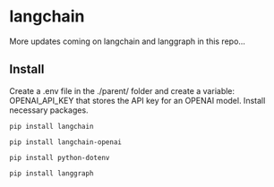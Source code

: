 # langchain
More updates coming on langchain and langgraph in this repo...

## Install
Create a .env file in the ./parent/ folder and create a variable: OPENAI_API_KEY that stores the API key for an OPENAI model. Install necessary packages.
```
pip install langchain
```

```
pip install langchain-openai
```

```
pip install python-dotenv
```


```
pip install langgraph
```
